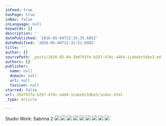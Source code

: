 ```yaml
---
inFeed: true
hasPage: true
inNav: false
inLanguage: null
keywords: []
description: ''
datePublished: '2016-05-04T22:35:35.685Z'
dateModified: '2016-05-04T22:31:51.898Z'
title: ''
author: []
sourcePath: _posts/2016-05-04-39d703fe-b297-470c-a464-1cabebc5dbe3.md
authors: []
publisher:
  name: null
  domain: null
  url: null
  favicon: null
starred: false
url: 39d703fe-b297-470c-a464-1cabebc5dbe3/index.html
_type: Article

---
```

Studio Work: Sabrina 2
![](https://the-grid-user-content.s3-us-west-2.amazonaws.com/a3624ad2-c503-432c-9e78-3b9b0b88f9b6.jpg)
![](https://the-grid-user-content.s3-us-west-2.amazonaws.com/e6600917-4090-41ce-a7d2-316f73963e07.jpg)
![](https://the-grid-user-content.s3-us-west-2.amazonaws.com/306a798a-a540-441b-9bf7-ca74af424b7f.jpg)
![](https://the-grid-user-content.s3-us-west-2.amazonaws.com/5caba01f-73b3-4b1d-ad17-b7d8941aaba6.jpg)
![](https://the-grid-user-content.s3-us-west-2.amazonaws.com/9103a4d3-4336-46ff-834d-e97708310452.jpg)
![](https://the-grid-user-content.s3-us-west-2.amazonaws.com/208da110-ca32-4e3d-9f84-75d84c794094.jpg)
![](https://the-grid-user-content.s3-us-west-2.amazonaws.com/771cf228-3930-48b5-b4e2-a0d0574d9437.jpg)
![](https://the-grid-user-content.s3-us-west-2.amazonaws.com/900ef870-1c04-4691-b498-7710485d7dfb.jpg)
![](https://the-grid-user-content.s3-us-west-2.amazonaws.com/c2a922a9-c038-4fdc-b285-2a511c53a92d.jpg)